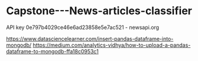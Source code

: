 # Capstone---News-articles-classifier

API key 0e797b4029ce46e6ad23858e5e7ac521 - newsapi.org

https://www.datasciencelearner.com/insert-pandas-dataframe-into-mongodb/
https://medium.com/analytics-vidhya/how-to-upload-a-pandas-dataframe-to-mongodb-ffa18c0953c1
